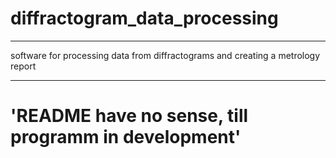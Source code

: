 # diffractogram_data_processing
____
software for processing data from diffractograms and creating a metrology report
____
# 'README have no sense, till programm in development'
